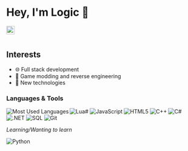 # Hey, I'm Logic 👋
<a href="http://wpa.qq.com/msgrd?v=3&uin=1620535041&site=qq&menu=yes">
  <img align="left" alt="QQ" width="22px" src="https://cdn.jsdelivr.net/npm/simple-icons@3.8.0/icons/tencentqq.svg" />
</a>

<br />
<br />


## Interests
- 🌐 Full stack development
- 🔎 Game modding and reverse engineering
- 🧪 New technologies

### Languages & Tools

<img align="left" alt="Most Used Languages" src="https://github-readme-stats.vercel.app/api/top-langs/?username=AmazingPP&layout=compact" />

![Lua#](https://img.shields.io/badge/-C%23-239120?style=flat&logo=lua&labelColor=444)
![JavaScript](https://img.shields.io/badge/-JavaScript-F7DF1E?style=flat&logo=javascript&labelColor=444)
![HTML5](https://img.shields.io/badge/-HTML5-E34F26?style=flat&logo=html5&labelColor=444)
![C++](https://img.shields.io/badge/-C++-00599C?style=flat&logo=c%2B%2B&labelColor=444)
![C#](https://img.shields.io/badge/-C%23-239120?style=flat&logo=c-sharp&labelColor=444)
![.NET](https://img.shields.io/badge/-.NET-5C2D91?style=flat&logo=dotnet&labelColor=444)
![SQL](https://img.shields.io/badge/-SQL-9cf?style=flat&logo=mysql&labelColor=444)
![Git](https://img.shields.io/badge/-Git-F05032?style=flat&logo=github&labelColor=444)

*Learning/Wanting to learn*

![Python](https://img.shields.io/badge/-Python-3776AB?style=flat&logo=python&labelColor=444)
